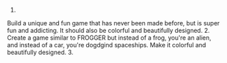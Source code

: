 1.
Build a unique and fun game that has never been made before, but is super fun and addicting. It should also be colorful and beautifully designed.
2.
Create a game similar to FROGGER but instead of a frog, you're an alien, and instead of a car, you're dogdgind spaceships. Make it colorful and beautifully designed.
3.
